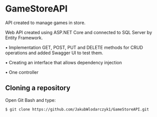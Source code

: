 # GameStoreAPI


API created to manage games in store.

Web API created using ASP.NET Core and connected to SQL Server by Entity Framework.

• Implementation GET, POST, PUT and DELETE methods for CRUD operations and added Swagger UI to test them.

• Creating an interface that allows dependency injection

• One controller


## Cloning a repository

Open Git Bash and type:

```
$ git clone https://github.com/JakubWlodarczyk1/GameStoreAPI.git
```



